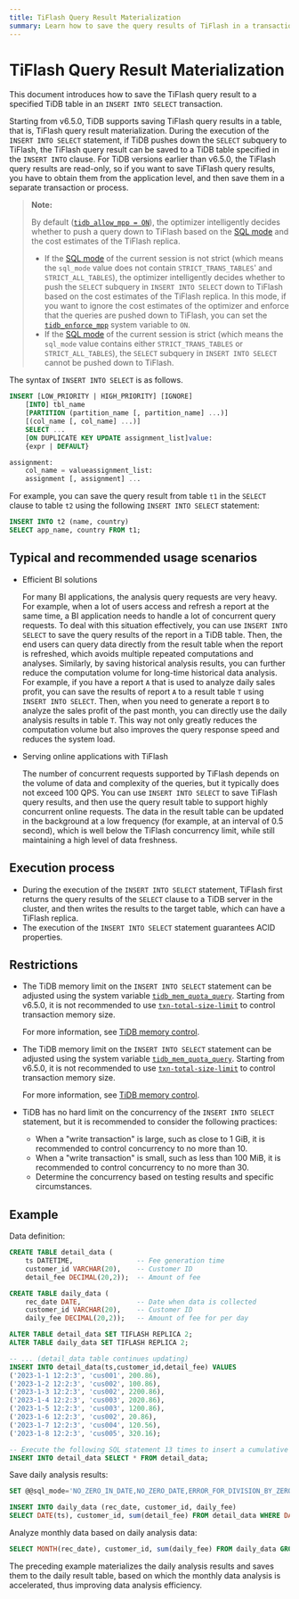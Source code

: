 ```yaml
---
title: TiFlash Query Result Materialization
summary: Learn how to save the query results of TiFlash in a transaction.
---
```


# TiFlash Query Result Materialization

This document introduces how to save the TiFlash query result to a specified TiDB table in an `INSERT INTO SELECT` transaction.

Starting from v6.5.0, TiDB supports saving TiFlash query results in a table, that is, TiFlash query result materialization. During the execution of the `INSERT INTO SELECT` statement, if TiDB pushes down the `SELECT` subquery to TiFlash, the TiFlash query result can be saved to a TiDB table specified in the `INSERT INTO` clause. For TiDB versions earlier than v6.5.0, the TiFlash query results are read-only, so if you want to save TiFlash query results, you have to obtain them from the application level, and then save them in a separate transaction or process.

> **Note:**
>
> By default ([`tidb_allow_mpp = ON`](/system-variables.md#tidb_allow_mpp-new-in-v50)), the optimizer intelligently decides whether to push a query down to TiFlash based on the [SQL mode](/sql-mode.md) and the cost estimates of the TiFlash replica. 
>
> - If the [SQL mode](/sql-mode.md) of the current session is not strict (which means the `sql_mode` value does not contain `STRICT_TRANS_TABLES`' and `STRICT_ALL_TABLES`), the optimizer intelligently decides whether to push the `SELECT` subquery in `INSERT INTO SELECT` down to TiFlash based on the cost estimates of the TiFlash replica. In this mode, if you want to ignore the cost estimates of the optimizer and enforce that the queries are pushed down to TiFlash, you can set the [`tidb_enforce_mpp`](/system-variables.md#tidb_enforce_mpp-new-in-v51) system variable to `ON`. 
> - If the [SQL mode](/sql-mode.md) of the current session is strict (which means the `sql_mode` value contains either `STRICT_TRANS_TABLES` or `STRICT_ALL_TABLES`), the `SELECT` subquery in `INSERT INTO SELECT` cannot be pushed down to TiFlash.

The syntax of `INSERT INTO SELECT` is as follows.

```sql
INSERT [LOW_PRIORITY | HIGH_PRIORITY] [IGNORE]
    [INTO] tbl_name
    [PARTITION (partition_name [, partition_name] ...)]
    [(col_name [, col_name] ...)]
    SELECT ...
    [ON DUPLICATE KEY UPDATE assignment_list]value:
    {expr | DEFAULT}

assignment:
    col_name = valueassignment_list:
    assignment [, assignment] ...
```

For example, you can save the query result from table `t1` in the `SELECT` clause to table `t2` using the following `INSERT INTO SELECT` statement:

```sql
INSERT INTO t2 (name, country)
SELECT app_name, country FROM t1;
```

## Typical and recommended usage scenarios

- Efficient BI solutions

    For many BI applications, the analysis query requests are very heavy. For example, when a lot of users access and refresh a report at the same time, a BI application needs to handle a lot of concurrent query requests. To deal with this situation effectively, you can use `INSERT INTO SELECT` to save the query results of the report in a TiDB table. Then, the end users can query data directly from the result table when the report is refreshed, which avoids multiple repeated computations and analyses. Similarly, by saving historical analysis results, you can further reduce the computation volume for long-time historical data analysis. For example, if you have a report `A` that is used to analyze daily sales profit, you can save the results of report `A` to a result table `T` using `INSERT INTO SELECT`. Then, when you need to generate a report `B` to analyze the sales profit of the past month, you can directly use the daily analysis results in table `T`. This way not only greatly reduces the computation volume but also improves the query response speed and reduces the system load.

- Serving online applications with TiFlash

    The number of concurrent requests supported by TiFlash depends on the volume of data and complexity of the queries, but it typically does not exceed 100 QPS. You can use `INSERT INTO SELECT` to save TiFlash query results, and then use the query result table to support highly concurrent online requests. The data in the result table can be updated in the background at a low frequency (for example, at an interval of 0.5 second), which is well below the TiFlash concurrency limit, while still maintaining a high level of data freshness.

## Execution process

* During the execution of the `INSERT INTO SELECT` statement, TiFlash first returns the query results of the `SELECT` clause to a TiDB server in the cluster, and then writes the results to the target table, which can have a TiFlash replica.
* The execution of the `INSERT INTO SELECT` statement guarantees ACID properties.

## Restrictions

<CustomContent platform="tidb">

* The TiDB memory limit on the `INSERT INTO SELECT` statement can be adjusted using the system variable [`tidb_mem_quota_query`](/system-variables.md#tidb_mem_quota_query). Starting from v6.5.0, it is not recommended to use [`txn-total-size-limit`](/tidb-configuration-file.md#txn-total-size-limit) to control transaction memory size.

    For more information, see [TiDB memory control](/configure-memory-usage.md).

</CustomContent>

<CustomContent platform="tidb-cloud">

* The TiDB memory limit on the `INSERT INTO SELECT` statement can be adjusted using the system variable [`tidb_mem_quota_query`](/system-variables.md#tidb_mem_quota_query). Starting from v6.5.0, it is not recommended to use [`txn-total-size-limit`](https://docs.pingcap.com/tidb/stable/tidb-configuration-file#txn-total-size-limit) to control transaction memory size.

    For more information, see [TiDB memory control](https://docs.pingcap.com/tidb/stable/configure-memory-usage).

</CustomContent>

* TiDB has no hard limit on the concurrency of the `INSERT INTO SELECT` statement, but it is recommended to consider the following practices:

    * When a "write transaction" is large, such as close to 1 GiB, it is recommended to control concurrency to no more than 10.
    * When a "write transaction" is small, such as less than 100 MiB, it is recommended to control concurrency to no more than 30.
    * Determine the concurrency based on testing results and specific circumstances.

## Example

Data definition:

```sql
CREATE TABLE detail_data (
    ts DATETIME,                -- Fee generation time
    customer_id VARCHAR(20),    -- Customer ID
    detail_fee DECIMAL(20,2));  -- Amount of fee

CREATE TABLE daily_data (
    rec_date DATE,              -- Date when data is collected
    customer_id VARCHAR(20),    -- Customer ID
    daily_fee DECIMAL(20,2));   -- Amount of fee for per day

ALTER TABLE detail_data SET TIFLASH REPLICA 2;
ALTER TABLE daily_data SET TIFLASH REPLICA 2;

-- ... (detail_data table continues updating)
INSERT INTO detail_data(ts,customer_id,detail_fee) VALUES
('2023-1-1 12:2:3', 'cus001', 200.86),
('2023-1-2 12:2:3', 'cus002', 100.86),
('2023-1-3 12:2:3', 'cus002', 2200.86),
('2023-1-4 12:2:3', 'cus003', 2020.86),
('2023-1-5 12:2:3', 'cus003', 1200.86),
('2023-1-6 12:2:3', 'cus002', 20.86),
('2023-1-7 12:2:3', 'cus004', 120.56),
('2023-1-8 12:2:3', 'cus005', 320.16);

-- Execute the following SQL statement 13 times to insert a cumulative total of 65,536 rows into the table.
INSERT INTO detail_data SELECT * FROM detail_data;
```

Save daily analysis results:

```sql
SET @@sql_mode='NO_ZERO_IN_DATE,NO_ZERO_DATE,ERROR_FOR_DIVISION_BY_ZERO';

INSERT INTO daily_data (rec_date, customer_id, daily_fee)
SELECT DATE(ts), customer_id, sum(detail_fee) FROM detail_data WHERE DATE(ts) > DATE('2023-1-1 12:2:3') GROUP BY DATE(ts), customer_id;
```

Analyze monthly data based on daily analysis data:

```sql
SELECT MONTH(rec_date), customer_id, sum(daily_fee) FROM daily_data GROUP BY MONTH(rec_date), customer_id;
```

The preceding example materializes the daily analysis results and saves them to the daily result table, based on which the monthly data analysis is accelerated, thus improving data analysis efficiency.
